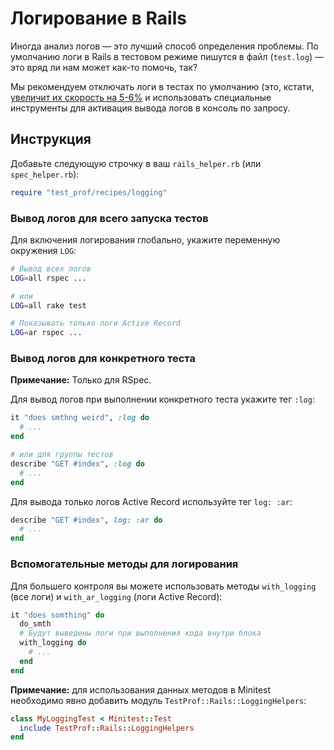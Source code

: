 # Логирование в Rails

Иногда анализ логов — это лучший способ определения проблемы. По умолчанию логи в Rails в тестовом режиме
пишутся в файл (`test.log`) — это вряд ли нам может как-то помочь, так?

Мы рекомендуем отключать логи в тестах по умолчанию (это, кстати, [увеличит их скорость на 5-6%](https://jtway.co/speed-up-your-rails-test-suite-by-6-in-1-line-13fedb869ec4) и использовать специальные инструменты для активация вывода логов в консоль по запросу.

## Инструкция

Добавьте следующую строчку в ваш `rails_helper.rb` (или `spec_helper.rb`):

```ruby
require "test_prof/recipes/logging"
```

### Вывод логов для всего запуска тестов

Для включения логирования глобально, укажите переменную окружения `LOG`:

```sh
# Вывод всех логов
LOG=all rspec ...

# или
LOG=all rake test

# Показывать только логи Active Record
LOG=ar rspec ...
```

### Вывод логов для конкретного теста

**Примечание:** Только для RSpec.

Для вывод логов при выполнении конкретного теста укажите тег `:log`:

```ruby
it "does smthng weird", :log do
  # ...
end

# или для группы тестов
describe "GET #index", :log do
  # ...
end
```

Для вывода только логов Active Record используйте тег `log: :ar`:

```ruby
describe "GET #index", log: :ar do
  # ...
end
```

### Вспомогательные методы для логирования

Для большего контроля вы можете использовать методы `with_logging` (все логи) и
`with_ar_logging` (логи Active Record):

```ruby
it "does somthing" do
  do_smth
  # Будут выведены логи при выполнения кода внутри блока
  with_logging do
    # ...
  end
end
```

**Примечание:** для использования данных методов в Minitest необходимо явно добавить модуль `TestProf::Rails::LoggingHelpers`:

```ruby
class MyLoggingTest < Minitest::Test
  include TestProf::Rails::LoggingHelpers
end
```
